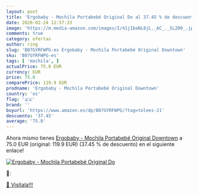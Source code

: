 ```yaml
---
layout: post
title: 'Ergobaby - Mochila Portabebé Original Do al 37.45 % de descuento'
date: 2020-02-24 12:57:33
image: 'https://m.media-amazon.com/images/I/41j1baNL8jL._AC_._SL200_.jpg'
comments: true
category: ofertas
author: ring
slug: 'B07GYRFWPG-es Ergobaby - Mochila Portabebé Original Downtown'
sku: 'B07GYRFWPG-es'
tags: [ 'mochila', ]
actualPrice: 75.0 EUR
currency: EUR
price: 75.0
comparePrice: 119.9 EUR
prodname: 'Ergobaby - Mochila Portabebé Original Downtown'
country: 'es'
flag: '🇪🇸'
brand: ''
buyurl: 'https://www.amazon.es/dp/B07GYRFWPG/?tag=tolees-21'
descuento: '37.45'
average: '75.0'
---
```


Ahora mismo tienes [Ergobaby - Mochila Portabebé Original Downtown](https://www.amazon.es/dp/B07GYRFWPG/?tag=tolees-21) a 75.0 EUR (original: 119.9 EUR) (37.45 %  de descuento) en el siguiente enlace!

[![Ergobaby - Mochila Portabebé Original Do](https://m.media-amazon.com/images/I/41j1baNL8jL._AC_._SL200_.jpg)](https://www.amazon.es/dp/B07GYRFWPG/?tag=tolees-21)

🔎:


[🛒 Visítala!!!](https://www.amazon.es/dp/B07GYRFWPG/?tag=tolees-21)
